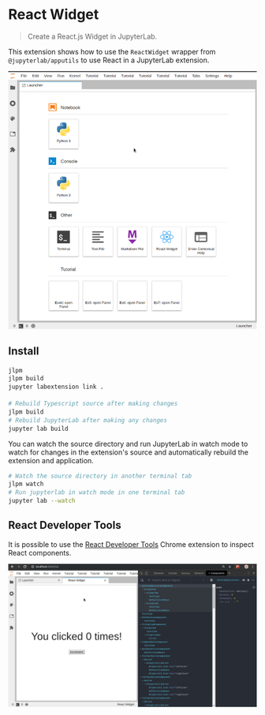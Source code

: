 # React Widget

> Create a React.js Widget in JupyterLab.

This extension shows how to use the `ReactWidget` wrapper from `@jupyterlab/apputils` to use React in a JupyterLab extension.

![react-widget](preview2.gif)

## Install

```bash
jlpm
jlpm build
jupyter labextension link .

# Rebuild Typescript source after making changes
jlpm build
# Rebuild JupyterLab after making any changes
jupyter lab build
```

You can watch the source directory and run JupyterLab in watch mode to watch for changes in the extension's source and automatically rebuild the extension and application.

```bash
# Watch the source directory in another terminal tab
jlpm watch
# Run jupyterlab in watch mode in one terminal tab
jupyter lab --watch
```

## React Developer Tools

It is possible to use the [React Developer Tools](https://chrome.google.com/webstore/detail/react-developer-tools/fmkadmapgofadopljbjfkapdkoienihi?hl=de) Chrome extension to inspect React components.

![react-dev-tools](preview.gif)
